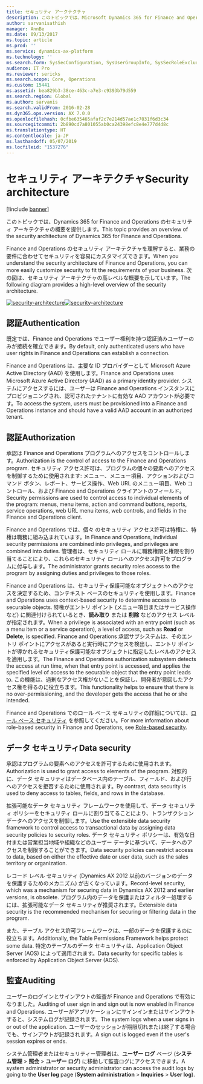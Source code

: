 ```yaml
---
title: セキュリティ アークテクチャ
description: このトピックでは、Microsoft Dynamics 365 for Finance and Operations のセキュリティ アーキテクチャの概要を提供します。
author: sarvanisathish
manager: AnnBe
ms.date: 09/13/2017
ms.topic: article
ms.prod: ''
ms.service: dynamics-ax-platform
ms.technology: ''
ms.search.form: SysSecConfiguration, SysUserGroupInfo, SysSecRoleExcludeUsers
audience: IT Pro
ms.reviewer: sericks
ms.search.scope: Core, Operations
ms.custom: 15441
ms.assetid: bea829b3-38ce-463c-a7e3-c9393b79d559
ms.search.region: Global
ms.author: sarvanis
ms.search.validFrom: 2016-02-28
ms.dyn365.ops.version: AX 7.0.0
ms.openlocfilehash: 0cfbe635465afaf2c7e214d57ae1c7031f6d3c34
ms.sourcegitcommit: 2b890cd7a801055ab0ca24398efc8e4e777d4d8c
ms.translationtype: HT
ms.contentlocale: ja-JP
ms.lasthandoff: 05/07/2019
ms.locfileid: "1537276"
---
```

# <a name="security-architecture"></a><span data-ttu-id="6245a-103">セキュリティ アーキテクチャ</span><span class="sxs-lookup"><span data-stu-id="6245a-103">Security architecture</span></span>
[!include [banner](../includes/banner.md)]

<span data-ttu-id="6245a-104">このトピックでは、Dynamics 365 for Finance and Operations のセキュリティ アーキテクチャの概要を提供します。</span><span class="sxs-lookup"><span data-stu-id="6245a-104">This topic provides an overview of the security architecture of Dynamics 365 for Finance and Operations.</span></span>

<span data-ttu-id="6245a-105">Finance and Operations のセキュリティ アーキテクチャを理解すると、業務の要件に合わせてセキュリティを容易にカスタマイズできます。</span><span class="sxs-lookup"><span data-stu-id="6245a-105">When you understand the security architecture of Finance and Operations, you can more easily customize security to fit the requirements of your business.</span></span> <span data-ttu-id="6245a-106">次の図は、セキュリティ アーキテクチャの高レベルな概要を示しています。</span><span class="sxs-lookup"><span data-stu-id="6245a-106">The following diagram provides a high-level overview of the security architecture.</span></span> 

<span data-ttu-id="6245a-107">[![security-architecture](./media/security-architecture.png)](./media/security-architecture.png)</span><span class="sxs-lookup"><span data-stu-id="6245a-107">[![security-architecture](./media/security-architecture.png)](./media/security-architecture.png)</span></span>

## <a name="authentication"></a><span data-ttu-id="6245a-108">認証</span><span class="sxs-lookup"><span data-stu-id="6245a-108">Authentication</span></span>
<span data-ttu-id="6245a-109">既定では、Finance and Operations でユーザー権利を持つ認証済みユーザーのみが接続を確立できます。</span><span class="sxs-lookup"><span data-stu-id="6245a-109">By default, only authenticated users who have user rights in Finance and Operations can establish a connection.</span></span> 

<span data-ttu-id="6245a-110">Finance and Operations は、主要な ID プロバイダーとして Microsoft Azure Active Directory (AAD) を使用します。</span><span class="sxs-lookup"><span data-stu-id="6245a-110">Finance and Operations uses Microsoft Azure Active Directory (AAD) as a primary identity provider.</span></span> <span data-ttu-id="6245a-111">システムにアクセスするには、ユーザーは Finance and Operations インスタンスにプロビジョニングされ、認可されたテナントに有効な AAD アカウントが必要です。</span><span class="sxs-lookup"><span data-stu-id="6245a-111">To access the system, users must be provisioned into a Finance and Operations instance and should have a valid AAD account in an authorized tenant.</span></span>

## <a name="authorization"></a><span data-ttu-id="6245a-112">認証</span><span class="sxs-lookup"><span data-stu-id="6245a-112">Authorization</span></span>
<span data-ttu-id="6245a-113">承認は Finance and Operations プログラムへのアクセスをコントロールします。</span><span class="sxs-lookup"><span data-stu-id="6245a-113">Authorization is the control of access to the Finance and Operations program.</span></span> <span data-ttu-id="6245a-114">セキュリティ アクセス許可は、プログラムの個々の要素へのアクセスを制御するために使用されます: メニュー、メニュー項目、アクションおよびコマンド ボタン、レポート、サービス操作、Web URL のメニュー項目、Web コントロール、および Finance and Operations クライアントのフィールド。</span><span class="sxs-lookup"><span data-stu-id="6245a-114">Security permissions are used to control access to individual elements of the program: menus, menu items, action and command buttons, reports, service operations, web URL menu items, web controls, and fields in the Finance and Operations client.</span></span> 

<span data-ttu-id="6245a-115">Finance and Operations では、個々 のセキュリティ アクセス許可は特権に、特権は職務に組み込まれています。</span><span class="sxs-lookup"><span data-stu-id="6245a-115">In Finance and Operations, individual security permissions are combined into privileges, and privileges are combined into duties.</span></span> <span data-ttu-id="6245a-116">管理者は、セキュリティ ロールに職務権限と権限を割り当てることにより、これらのセキュリティ ロールへのアクセス許可をプログラムに付与します。</span><span class="sxs-lookup"><span data-stu-id="6245a-116">The administrator grants security roles access to the program by assigning duties and privileges to those roles.</span></span> 

<span data-ttu-id="6245a-117">Finance and Operations は、セキュリティ保護可能なオブジェクトへのアクセスを決定するため、コンテキスト ベースのセキュリティを使用します。</span><span class="sxs-lookup"><span data-stu-id="6245a-117">Finance and Operations uses context-based security to determine access to securable objects.</span></span> <span data-ttu-id="6245a-118">特権がエントリ ポイント (メニュー項目またはサービス操作など) に関連付けられているとき、**読み取り** または **削除** などのアクセス レベルが指定されます。</span><span class="sxs-lookup"><span data-stu-id="6245a-118">When a privilege is associated with an entry point (such as a menu item or a service operation), a level of access, such as **Read** or **Delete**, is specified.</span></span> <span data-ttu-id="6245a-119">Finance and Operations 承認サブシステムは、そのエントリ ポイントにアクセスがあると実行時にアクセスを検出し、エントリ ポイントが導かれるセキュリティ保護可能なオブジェクトに指定したレベルのアクセスを適用します。</span><span class="sxs-lookup"><span data-stu-id="6245a-119">The Finance and Operations authorization subsystem detects the access at run time, when that entry point is accessed, and applies the specified level of access to the securable object that the entry point leads to.</span></span> <span data-ttu-id="6245a-120">この機能は、過剰なアクセス権がないことを保証し、開発者が意図したアクセス権を得るのに役立ちます。</span><span class="sxs-lookup"><span data-stu-id="6245a-120">This functionality helps to ensure that there is no over-permissioning, and the developer gets the access that he or she intended.</span></span> 

<span data-ttu-id="6245a-121">Finance and Operations でのロール ベース セキュリティの詳細については、[ロール ベース セキュリティ](role-based-security.md) を参照してください。</span><span class="sxs-lookup"><span data-stu-id="6245a-121">For more information about role-based security in Finance and Operations, see [Role-based security](role-based-security.md).</span></span>

## <a name="data-security"></a><span data-ttu-id="6245a-122">データ セキュリティ</span><span class="sxs-lookup"><span data-stu-id="6245a-122">Data security</span></span>
<span data-ttu-id="6245a-123">承認はプログラムの要素へのアクセスを許可するために使用されます。</span><span class="sxs-lookup"><span data-stu-id="6245a-123">Authorization is used to grant access to elements of the program.</span></span> <span data-ttu-id="6245a-124">対照的に、データ セキュリティはデータベース内のテーブル、フィールド、および行へのアクセスを拒否するために使用されます。</span><span class="sxs-lookup"><span data-stu-id="6245a-124">By contrast, data security is used to deny access to tables, fields, and rows in the database.</span></span> 

<span data-ttu-id="6245a-125">拡張可能なデータ セキュリティ フレームワークを使用して、データ セキュリティ ポリシーをセキュリティ ロールに割り当てることにより、トランザクション データへのアクセスを制御します。</span><span class="sxs-lookup"><span data-stu-id="6245a-125">Use the extensible data security framework to control access to transactional data by assigning data security policies to security roles.</span></span> <span data-ttu-id="6245a-126">データ セキュリティ ポリシーは、有効な日付または営業担当地域や組織などのユーザー データに基づいて、データへのアクセスを制限することができます。</span><span class="sxs-lookup"><span data-stu-id="6245a-126">Data security policies can restrict access to data, based on either the effective date or user data, such as the sales territory or organization.</span></span> 

<span data-ttu-id="6245a-127">レコード レベル セキュリティ (Dynamics AX 2012 以前のバージョンのデータを保護するためのメカニズム) が古くなっています。</span><span class="sxs-lookup"><span data-stu-id="6245a-127">Record-level security, which was a mechanism for securing data in Dynamics AX 2012 and earlier versions, is obsolete.</span></span> <span data-ttu-id="6245a-128">プログラム内のデータを保護またはフィルター処理するには、拡張可能なデータ セキュリティが推奨されます。</span><span class="sxs-lookup"><span data-stu-id="6245a-128">Extensible data security is the recommended mechanism for securing or filtering data in the program.</span></span> 

<span data-ttu-id="6245a-129">また、テーブル アクセス許可フレームワークは、一部のデータを保護するのに役立ちます。</span><span class="sxs-lookup"><span data-stu-id="6245a-129">Additionally, the Table Permissions Framework helps protect some data.</span></span> <span data-ttu-id="6245a-130">特定のテーブルのデータ セキュリティは、Application Object Server (AOS) によって適用されます。</span><span class="sxs-lookup"><span data-stu-id="6245a-130">Data security for specific tables is enforced by Application Object Server (AOS).</span></span>

## <a name="auditing"></a><span data-ttu-id="6245a-131">監査</span><span class="sxs-lookup"><span data-stu-id="6245a-131">Auditing</span></span>
<span data-ttu-id="6245a-132">ユーザーのログインとサインアウトの監査が Finance and Operations で有効になりました。</span><span class="sxs-lookup"><span data-stu-id="6245a-132">Auditing of user sign in and sign out is now enabled in Finance and Operations.</span></span> <span data-ttu-id="6245a-133">ユーザーがアプリケーションにサインインまたはサインアウトすると、システムログが記録されます。</span><span class="sxs-lookup"><span data-stu-id="6245a-133">The system logs when a user signs in or out of the application.</span></span> <span data-ttu-id="6245a-134">ユーザーのセッションが期限切れまたは終了する場合でも、サインアウトが記録されます。</span><span class="sxs-lookup"><span data-stu-id="6245a-134">A sign out is logged even if the user's session expires or ends.</span></span>

<span data-ttu-id="6245a-135">システム管理者またはセキュリティー管理者は、**ユーザー ログ** ページ (**システム管理** > **照会** > **ユーザー ログ**) に移動して監査ログにアクセスできます。</span><span class="sxs-lookup"><span data-stu-id="6245a-135">A system administrator or security administrator can access the audit logs by going to  the **User log** page (**System administration** > **Inquiries** > **User log**).</span></span>
